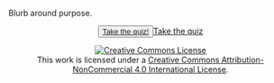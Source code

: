 Blurb around purpose.

<center><button type="button" class="btn btn-secondary"><a href="story.html">Take the quiz!</a></button></center)

[Take the quiz](https://griffithunilibrary.github.io/digital-dexterity/stor.html)


<p></p>

<a rel="license" href="http://creativecommons.org/licenses/by-nc/4.0/"><img alt="Creative Commons License" style="border-width:0" src="https://i.creativecommons.org/l/by-nc/4.0/88x31.png" /></a><br />This work is licensed under a <a rel="license" href="http://creativecommons.org/licenses/by-nc/4.0/">Creative Commons Attribution-NonCommercial 4.0 International License</a>.



